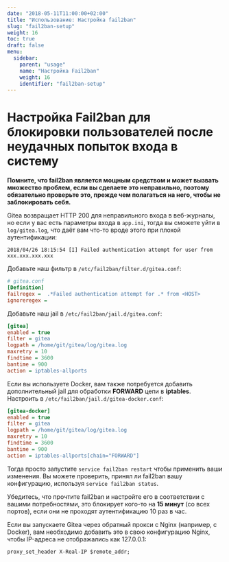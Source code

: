 ```yaml
---
date: "2018-05-11T11:00:00+02:00"
title: "Использование: Настройка fail2ban"
slug: "fail2ban-setup"
weight: 16
toc: true
draft: false
menu:
  sidebar:
    parent: "usage"
    name: "Настройка Fail2ban"
    weight: 16
    identifier: "fail2ban-setup"
---
```


# Настройка Fail2ban для блокировки пользователей после неудачных попыток входа в систему

**Помните, что fail2ban является мощным средством и может вызвать множество проблем, если вы
сделаете это неправильно, поэтому обязательно проверьте это, прежде чем полагаться на него, чтобы не заблокировать себя.**

Gitea возвращает HTTP 200 для неправильного входа в веб-журналы, но если у вас есть параметры входа в 
`app.ini`, тогда вы сможете уйти в `log/gitea.log`, что даёт вам что-то вроде этого
при плохой аутентификации:

```log
2018/04/26 18:15:54 [I] Failed authentication attempt for user from xxx.xxx.xxx.xxx
```

Добавьте наш фильтр в `/etc/fail2ban/filter.d/gitea.conf`:

```ini
# gitea.conf
[Definition]
failregex =  .*Failed authentication attempt for .* from <HOST>
ignoreregex =
```

Добавьте наш jail в `/etc/fail2ban/jail.d/gitea.conf`:

```ini
[gitea]
enabled = true
filter = gitea
logpath = /home/git/gitea/log/gitea.log
maxretry = 10
findtime = 3600
bantime = 900
action = iptables-allports
```

Если вы используете Docker, вам также потребуется добавить дополнительный jail для обработки **FORWARD** 
цепи в **iptables**. Настроить в `/etc/fail2ban/jail.d/gitea-docker.conf`:

```ini
[gitea-docker]
enabled = true
filter = gitea
logpath = /home/git/gitea/log/gitea.log
maxretry = 10
findtime = 3600
bantime = 900
action = iptables-allports[chain="FORWARD"]
```

Тогда просто запустите `service fail2ban restart` чтобы применить ваши изменения. Вы можете проверить,
принял ли fail2ban вашу конфигурацию, используя `service fail2ban status`.

Убедитесь, что прочтите fail2ban и настройте его в соответствии с вашими потребностями, это блокирует кого-то
на **15 минут** (со всех портов), если они не проходят аутентификацию 10 раз в час.

Если вы запускаете Gitea через обратный прокси с Nginx (например, с Docker), вам необходимо добавить это
в свою конфигурацию Nginx, чтобы IP-адреса не отображались как 127.0.0.1: 

```
proxy_set_header X-Real-IP $remote_addr;
```
